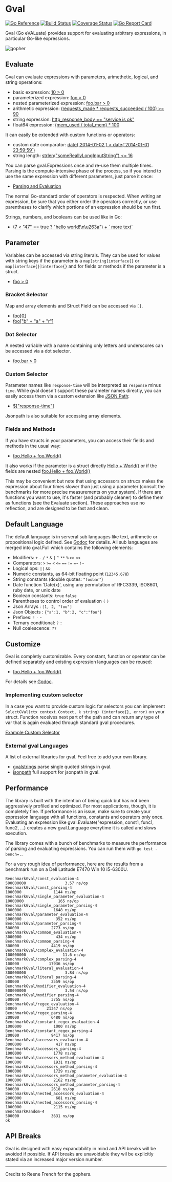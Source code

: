 # Gval

[![Go Reference](https://pkg.go.dev/badge/github.com/PaesslerAG/gval.svg)](https://pkg.go.dev/github.com/PaesslerAG/gval)
[![Build Status](https://api.travis-ci.org/PaesslerAG/gval.svg?branch=master)](https://travis-ci.org/PaesslerAG/gval)
[![Coverage Status](https://coveralls.io/repos/github/PaesslerAG/gval/badge.svg?branch=master)](https://coveralls.io/github/PaesslerAG/gval?branch=master)
[![Go Report Card](https://goreportcard.com/badge/github.com/PaesslerAG/gval)](https://goreportcard.com/report/github.com/PaesslerAG/gval)

Gval (Go eVALuate) provides support for evaluating arbitrary expressions, in particular Go-like expressions.

![gopher](./prtg-batmin-gopher.png)

## Evaluate

Gval can evaluate expressions with parameters, arimethetic, logical, and string operations:

-   basic expression: [10 > 0](https://pkg.go.dev/github.com/PaesslerAG/gval/#example-Evaluate-Basic)
-   parameterized expression: [foo > 0](https://pkg.go.dev/github.com/PaesslerAG/gval/#example-Evaluate-Parameter)
-   nested parameterized expression: [foo.bar > 0](https://pkg.go.dev/github.com/PaesslerAG/gval/#example-Evaluate-NestedParameter)
-   arithmetic expression: [(requests_made \* requests_succeeded / 100) >= 90](https://pkg.go.dev/github.com/PaesslerAG/gval/#example-Evaluate-Arithmetic)
-   string expression: [http_response_body == "service is ok"](https://pkg.go.dev/github.com/PaesslerAG/gval/#example-Evaluate-String)
-   float64 expression: [(mem_used / total_mem) \* 100](https://pkg.go.dev/github.com/PaesslerAG/gval/#example-Evaluate-Float64)

It can easily be extended with custom functions or operators:

-   custom date comparator: [date(\`2014-01-02\`) > date(\`2014-01-01 23:59:59\`)](https://pkg.go.dev/github.com/PaesslerAG/gval/#example-Evaluate-DateComparison)
-   string length: [strlen("someReallyLongInputString") <= 16](https://pkg.go.dev/github.com/PaesslerAG/gval/#example-Evaluate-Strlen)

You can parse gval.Expressions once and re-use them multiple times. Parsing is the compute-intensive phase of the process, so if you intend to use the same expression with different parameters, just parse it once:

-   [Parsing and Evaluation](https://pkg.go.dev/github.com/PaesslerAG/gval/#example-Evaluable)

The normal Go-standard order of operators is respected. When writing an expression, be sure that you either order the operators correctly, or use parentheses to clarify which portions of an expression should be run first.

Strings, numbers, and booleans can be used like in Go:

-   [(7 < "47" == true ? "hello world!\n\u263a") + \` more text\`](https://pkg.go.dev/github.com/PaesslerAG/gval/#example-Evaluate-Encoding)

## Parameter

Variables can be accessed via string literals. They can be used for values with string keys if the parameter is a `map[string]interface{}` or `map[interface{}]interface{}` and for fields or methods if the parameter is a struct.

-   [foo > 0](https://pkg.go.dev/github.com/PaesslerAG/gval/#example-Evaluate-Parameter)

### Bracket Selector

Map and array elements and Struct Field can be accessed via `[]`.

-   [foo[0]](https://pkg.go.dev/github.com/PaesslerAG/gval/#example-Evaluate-Array)
-   [foo["b" + "a" + "r"]](https://pkg.go.dev/github.com/PaesslerAG/gval/#example-Evaluate-ExampleEvaluate_ComplexAccessor)

### Dot Selector

A nested variable with a name containing only letters and underscores can be accessed via a dot selector.

-   [foo.bar > 0](https://pkg.go.dev/github.com/PaesslerAG/gval/#example-Evaluate-NestedParameter)

### Custom Selector

Parameter names like `response-time` will be interpreted as `response` minus `time`. While gval doesn't support these parameter names directly, you can easily access them via a custom extension like [JSON Path](https://github.com/PaesslerAG/jsonpath):

-   [$["response-time"]](https://pkg.go.dev/github.com/PaesslerAG/gval/#example-Evaluate-Jsonpath)

Jsonpath is also suitable for accessing array elements.

### Fields and Methods

If you have structs in your parameters, you can access their fields and methods in the usual way:

-   [foo.Hello + foo.World()](https://pkg.go.dev/github.com/PaesslerAG/gval/#example-Evaluate-FlatAccessor)

It also works if the parameter is a struct directly
[Hello + World()](https://pkg.go.dev/github.com/PaesslerAG/gval/#example-Evaluate-Accessor)
or if the fields are nested
[foo.Hello + foo.World()](https://pkg.go.dev/github.com/PaesslerAG/gval/#example-Evaluate-NestedAccessor)

This may be convenient but note that using accessors on strucs makes the expression about four times slower than just using a parameter (consult the benchmarks for more precise measurements on your system). If there are functions you want to use, it's faster (and probably cleaner) to define them as functions (see the Evaluate section). These approaches use no reflection, and are designed to be fast and clean.

## Default Language

The default language is in serveral sub languages like text, arithmetic or propositional logic defined. See [Godoc](https://pkg.go.dev/github.com/PaesslerAG/gval/#Gval) for details. All sub languages are merged into gval.Full which contains the following elements:

-   Modifiers: `+` `-` `/` `*` `&` `|` `^` `**` `%` `>>` `<<`
-   Comparators: `>` `>=` `<` `<=` `==` `!=` `=~` `!~`
-   Logical ops: `||` `&&`
-   Numeric constants, as 64-bit floating point (`12345.678`)
-   String constants (double quotes: `"foobar"`)
-   Date function 'Date(x)', using any permutation of RFC3339, ISO8601, ruby date, or unix date
-   Boolean constants: `true` `false`
-   Parentheses to control order of evaluation `(` `)`
-   Json Arrays : `[1, 2, "foo"]`
-   Json Objects : `{"a":1, "b":2, "c":"foo"}`
-   Prefixes: `!` `-` `~`
-   Ternary conditional: `?` `:`
-   Null coalescence: `??`

## Customize

Gval is completly customizable. Every constant, function or operator can be defined separately and existing expression languages can be reused:

-   [foo.Hello + foo.World()](https://pkg.go.dev/github.com/PaesslerAG/gval/#example-Language)

For details see [Godoc](https://pkg.go.dev/github.com/PaesslerAG/gval).

### Implementing custom selector

In a case you want to provide custom logic for selectors you can implement `SelectGVal(ctx context.Context, k string) (interface{}, error)` on your struct.
Function receives next part of the path and can return any type of var that is again evaluated through standard gval procedures.

[Example Custom Selector](https://pkg.go.dev/github.com/PaesslerAG/gval/#example-custom-selector)

### External gval Languages

A list of external libraries for gval. Feel free to add your own library.

-   [gvalstrings](https://github.com/generikvault/gvalstrings) parse single quoted strings in gval.
-   [jsonpath](https://github.com/PaesslerAG/jsonpath) full support for jsonpath in gval.

## Performance

The library is built with the intention of being quick but has not been aggressively profiled and optimized. For most applications, though, it is completely fine.
If performance is an issue, make sure to create your expression language with all functions, constants and operators only once. Evaluating an expression like gval.Evaluate("expression, const1, func1, func2, ...) creates a new gval.Language everytime it is called and slows execution.

The library comes with a bunch of benchmarks to measure the performance of parsing and evaluating expressions. You can run them with `go test -bench=.`.

For a very rough idea of performance, here are the results from a benchmark run on a Dell Latitude E7470 Win 10 i5-6300U.

```text
BenchmarkGval/const_evaluation-4                               500000000                 3.57 ns/op
BenchmarkGval/const_parsing-4                                    1000000              1144 ns/op
BenchmarkGval/single_parameter_evaluation-4                     10000000               165 ns/op
BenchmarkGval/single_parameter_parsing-4                         1000000              1648 ns/op
BenchmarkGval/parameter_evaluation-4                             5000000               352 ns/op
BenchmarkGval/parameter_parsing-4                                 500000              2773 ns/op
BenchmarkGval/common_evaluation-4                                3000000               434 ns/op
BenchmarkGval/common_parsing-4                                    300000              4419 ns/op
BenchmarkGval/complex_evaluation-4                             100000000                11.6 ns/op
BenchmarkGval/complex_parsing-4                                   100000             17936 ns/op
BenchmarkGval/literal_evaluation-4                             300000000                 3.84 ns/op
BenchmarkGval/literal_parsing-4                                   500000              2559 ns/op
BenchmarkGval/modifier_evaluation-4                            500000000                 3.54 ns/op
BenchmarkGval/modifier_parsing-4                                  500000              3755 ns/op
BenchmarkGval/regex_evaluation-4                                   50000             21347 ns/op
BenchmarkGval/regex_parsing-4                                     200000              6480 ns/op
BenchmarkGval/constant_regex_evaluation-4                        1000000              1000 ns/op
BenchmarkGval/constant_regex_parsing-4                            200000              9417 ns/op
BenchmarkGval/accessors_evaluation-4                             3000000               417 ns/op
BenchmarkGval/accessors_parsing-4                                1000000              1778 ns/op
BenchmarkGval/accessors_method_evaluation-4                      1000000              1931 ns/op
BenchmarkGval/accessors_method_parsing-4                         1000000              1729 ns/op
BenchmarkGval/accessors_method_parameter_evaluation-4            1000000              2162 ns/op
BenchmarkGval/accessors_method_parameter_parsing-4                500000              2618 ns/op
BenchmarkGval/nested_accessors_evaluation-4                      2000000               681 ns/op
BenchmarkGval/nested_accessors_parsing-4                         1000000              2115 ns/op
BenchmarkRandom-4                                                 500000              3631 ns/op
ok
```

## API Breaks

Gval is designed with easy expandability in mind and API breaks will be avoided if possible. If API breaks are unavoidable they wil be explicitly stated via an increased major version number.

---

Credits to Reene French for the gophers.
